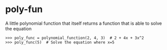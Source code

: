 poly-fun
========

A little polynomial function that itself returns a function that is able to solve the equation

    >>> poly_func = polynomial_function(2, 4, 3)  # 2 + 4x + 3x^2
    >>> poly_func(5)  # Solve the equation where x=5


